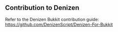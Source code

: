 Contribution to Denizen
-----------------------

Refer to the Denizen Bukkit contribution guide: https://github.com/DenizenScript/Denizen-For-Bukkit
